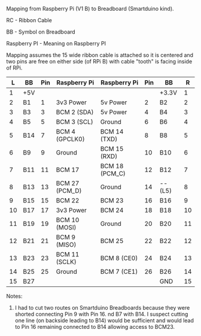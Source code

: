 Mapping from Raspberry Pi (V1 B) to Breadboard (Smartduino kind). 

RC - Ribbon Cable

BB - Symbol on Breadboard

Raspberry PI - Meaning on Raspberry PI

Mapping assumes the 15 wide ribbon cable is attached so it is centered and two pins are free on either side (of RPi B) with cable "tooth" is facing inside of RPi.

| L  | BB  | Pin | Raspberry Pi    | Raspberry Pi   | Pin | BB    | R  |
| ---| --- | --- | --------------- | -------------- | --- | ----- | ---|
| 1  | +5V |     |                 |                |     | +3.3V | 1  |
| 2  | B1  | 1   | 3v3 Power       | 5v Power       | 2   | B2    | 2  |
| 3  | B3  | 3   | BCM 2 (SDA)     | 5v Power       | 4   | B4    | 3  |
| 4  | B5  | 5   | BCM 3 (SCL)     | Ground         | 6   | B6    | 4  |
| 5  | B14 | 7   | BCM 4 (GPCLK0)  | BCM 14 (TXD)   | 8   | B8    | 5  |
| 6  | B9  | 9   | Ground          | BCM 15 (RXD)   | 10  | B10   | 6  |
| 7  | B11 | 11  | BCM 17          | BCM 18 (PCM_C) | 12  | B12   | 7  |
| 8  | B13 | 13  | BCM 27 (PCM_D)  | Ground         | 14  | --(L5)| 8  |
| 9  | B15 | 15  | BCM 22          | BCM 23         | 16  | B16   | 9  |
| 10 | B17 | 17  | 3v3 Power       | BCM 24         | 18  | B18   | 10 |
| 11 | B19 | 19  | BCM 10 (MOSI)   | Ground         | 20  | B20   | 11 |
| 12 | B21 | 21  | BCM 9 (MISO)    | BCM 25         | 22  | B22   | 12 |
| 13 | B23 | 23  | BCM 11 (SCLK)   | BCM 8 (CE0)    | 24  | B24   | 13 |
| 14 | B25 | 25  | Ground          | BCM 7 (CE1)    | 26  | B26   | 14 |
| 15 | B27 |     |                 |                |     | GND   | 15 |

Notes: 

1. I had to cut two routes on Smartduino Breadboards because they were shorted connecting Pin 9 with Pin 16. nd B7 with B14. I suspect cutting one line (on backside leading to B14) would be sufficient and would lead to Pin 16 remaining connected to B14 allowing access to BCM23.

















